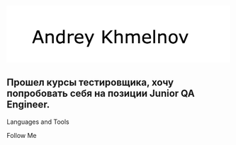 ![Header](https://github.com/hollyroll/hollyroll/blob/main/assets/Resume.png)

## Прошел курсы тестировщика, хочу попробовать себя на позиции Junior QA Engineer.

Languages and Tools

Follow Me